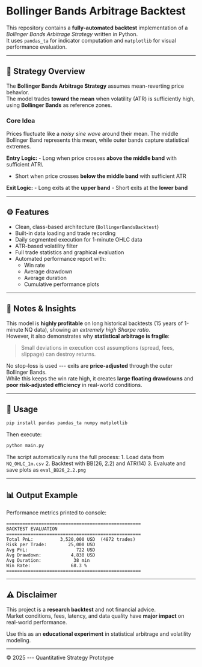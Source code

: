 # Bollinger Bands Arbitrage Backtest

This repository contains a **fully-automated backtest** implementation
of a *Bollinger Bands Arbitrage Strategy* written in Python.\
It uses `pandas_ta` for indicator computation and `matplotlib` for
visual performance evaluation.

------------------------------------------------------------------------

## 📖 Strategy Overview

The **Bollinger Bands Arbitrage Strategy** assumes mean-reverting price
behavior.\
The model trades **toward the mean** when volatility (ATR) is
sufficiently high, using **Bollinger Bands** as reference zones.

### Core Idea

Prices fluctuate like a *noisy sine wave* around their mean. The middle
Bollinger Band represents this mean, while outer bands capture
statistical extremes.

**Entry Logic:** - Long when price crosses **above the middle band**
with sufficient ATR\
- Short when price crosses **below the middle band** with sufficient ATR

**Exit Logic:** - Long exits at the **upper band** - Short exits at the
**lower band**

------------------------------------------------------------------------

## ⚙️ Features

-   Clean, class-based architecture (`BollingerBandsBacktest`)
-   Built-in data loading and trade recording
-   Daily segmented execution for 1-minute OHLC data
-   ATR-based volatility filter
-   Full trade statistics and graphical evaluation
-   Automated performance report with:
    -   Win rate
    -   Average drawdown
    -   Average duration
    -   Cumulative performance plots

------------------------------------------------------------------------

## 🧠 Notes & Insights

This model is **highly profitable** on long historical backtests (15
years of 1-minute NQ data), showing an *extremely high Sharpe ratio*.\
However, it also demonstrates why **statistical arbitrage is fragile**:

> Small deviations in execution cost assumptions (spread, fees,
> slippage) can destroy returns.

No stop-loss is used --- exits are **price-adjusted** through the outer
Bollinger Bands.\
While this keeps the win rate high, it creates **large floating
drawdowns** and **poor risk-adjusted efficiency** in real-world
conditions.

------------------------------------------------------------------------

## 🧩 Usage

``` bash
pip install pandas pandas_ta numpy matplotlib
```

Then execute:

``` bash
python main.py
```

The script automatically runs the full process: 1. Load data from
`NQ_OHLC_1m.csv` 2. Backtest with BB(26, 2.2) and ATR(14) 3. Evaluate
and save plots as `eval_BB26_2.2.png`

------------------------------------------------------------------------

## 📊 Output Example

Performance metrics printed to console:

    ==================================================
    BACKTEST EVALUATION
    ==================================================
    Total PnL:          3,520,000 USD  (4872 trades)
    Risk per Trade:        25,000 USD
    Avg PnL:                  722 USD
    Avg Drawdown:           4,830 USD
    Avg Duration:            38 min
    Win Rate:               68.3 %
    ==================================================

------------------------------------------------------------------------

## ⚠️ Disclaimer

This project is a **research backtest** and not financial advice.\
Market conditions, fees, latency, and data quality have **major impact**
on real-world performance.

Use this as an **educational experiment** in statistical arbitrage and
volatility modeling.

------------------------------------------------------------------------

© 2025 --- Quantitative Strategy Prototype
